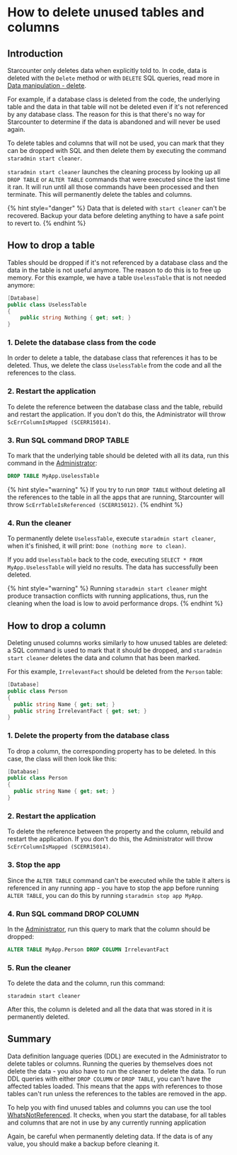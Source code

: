 # How to delete unused tables and columns

## Introduction

Starcounter only deletes data when explicitly told to. In code, data is deleted with the `Delete` method or with `DELETE` SQL queries, read more in [Data manipulation - delete](../guides/database/data-manipulation.md#delete). 

For example, if a database class is deleted from the code, the underlying table and the data in that table will not be deleted even if it's not referenced by any database class. The reason for this is that there's no way for Starcounter to determine if the data is abandoned and will never be used again. 

To delete tables and columns that will not be used, you can mark that they can be dropped with SQL and then delete them by executing the command `staradmin start cleaner`.

`staradmin start cleaner` launches the cleaning process by looking up all `DROP TABLE` or `ALTER TABLE` commands that were executed since the last time it ran. It will run until all those commands have been processed and then terminate. This will permanently delete the tables and columns.

{% hint style="danger" %}
Data that is deleted with `start cleaner` can't be recovered. Backup your data before deleting anything to have a safe point to revert to. 
{% endhint %}

## How to drop a table

Tables should be dropped if it's not referenced by a database class and the data in the table is not useful anymore. The reason to do this is to free up memory. For this example, we have a table `UselessTable` that is not needed anymore:

```csharp
[Database] 
public class UselessTable
{
    public string Nothing { get; set; }
}
```

### 1. Delete the database class from the code

In order to delete a table, the database class that references it has to be deleted. Thus, we delete the class `UselessTable` from the code and all the references to the class.

### 2. Restart the application

To delete the reference between the database class and the table, rebuild and restart the application. If you don't do this, the Administrator will throw `ScErrColumnIsMapped (SCERR15014)`.

### 3. Run SQL command DROP TABLE

To mark that the underlying table should be deleted with all its data, run this command in the [Administrator](../guides/working-with-starcounter/administrator-web-ui.md#execute-sql-queries): 

```sql
DROP TABLE MyApp.UselessTable
```

{% hint style="warning" %}
If you try to run `DROP TABLE` without deleting all the references to the table in all the apps that are running, Starcounter will throw  `ScErrTableIsReferenced (SCERR15012)`. 
{% endhint %}

### 4. Run the cleaner

To permanently delete `UselessTable`, execute `staradmin start cleaner`, when it's finished, it will print:  `Done (nothing more to clean)`.

If you add `UselessTable` back to the code, executing `SELECT * FROM MyApp.UselessTable` will yield no results. The data has successfully been deleted.

{% hint style="warning" %}
Running `staradmin start cleaner` might produce transaction conflicts with running applications, thus, run the cleaning when the load is low to avoid performance drops.
{% endhint %}

## How to drop a column

Deleting unused columns works similarly to how unused tables are deleted: a SQL command is used to mark that it should be dropped, and `staradmin start cleaner` deletes the data and column that has been marked.

For this example, `IrrelevantFact` should be deleted from the `Person` table:

```csharp
[Database] 
public class Person 
{
  public string Name { get; set; }
  public string IrrelevantFact { get; set; }
}
```

### 1. Delete the property from the database class

To drop a column, the corresponding property has to be deleted. In this case, the class will then look like this:

```csharp
[Database] 
public class Person 
{
  public string Name { get; set; }
}
```

### 2. Restart the application

To delete the reference between the property and the column, rebuild and restart the application. If you don't do this, the Administrator will throw `ScErrColumnIsMapped (SCERR15014)`.

### 3. Stop the app

Since the `ALTER TABLE` command can't be executed while the table it alters is referenced in any running app - you have to stop the app before running `ALTER TABLE`, you can do this by running `staradmin stop app MyApp`.

### 4. Run SQL command DROP COLUMN

In the [Administrator](../guides/working-with-starcounter/administrator-web-ui.md#sql-browser), run this query to mark that the column should be dropped:

```sql
ALTER TABLE MyApp.Person DROP COLUMN IrrelevantFact
```

### 5. Run the cleaner

To delete the data and the column, run this command:

```text
staradmin start cleaner
```

After this, the column is deleted and all the data that was stored in it is permanently deleted.

## Summary

Data definition language queries \(DDL\) are executed in the Administrator to delete tables or columns. Running the queries by themselves does not delete the data - you also have to run the cleaner to delete the data. To run DDL queries with either `DROP COLUMN` or `DROP TABLE`, you can't have the affected tables loaded. This means that the apps with references to those tables can't run unless the references to the tables are removed in the app.

To help you with find unused tables and columns you can use the tool [WhatsNotReferenced](https://github.com/per-samuelsson/WhatsNotReferenced).  It checks, when you start the database, for all tables and columns that are not in use by any currently running application

Again, be careful when permanently deleting data. If the data is of any value, you should make a backup before cleaning it.




